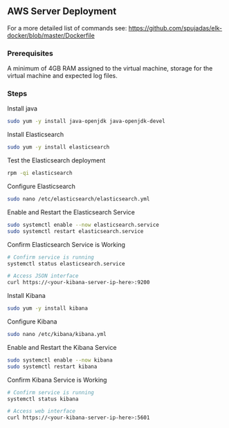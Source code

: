 ## AWS Server Deployment

For a more detailed list of commands see:
https://github.com/spujadas/elk-docker/blob/master/Dockerfile

### Prerequisites

A minimum of 4GB RAM assigned to the virtual machine, storage for the virtual machine and expected log files.

### Steps

Install java

```sh
sudo yum -y install java-openjdk java-openjdk-devel
```

Install Elasticsearch

```sh
sudo yum -y install elasticsearch
```

Test the Elasticsearch deployment

```sh
rpm -qi elasticsearch
```

Configure Elasticsearch

```sh
sudo nano /etc/elasticsearch/elasticsearch.yml
```

Enable and Restart the Elasticsearch Service

```sh
sudo systemctl enable --now elasticsearch.service
sudo systemctl restart elasticsearch.service
```

Confirm Elasticsearch Service is Working

```sh
# Confirm service is running
systemctl status elasticsearch.service

# Access JSON interface
curl https://<your-kibana-server-ip-here>:9200
```

Install Kibana

```sh
sudo yum -y install kibana
```

Configure Kibana

```sh
sudo nano /etc/kibana/kibana.yml
```

Enable and Restart the Kibana Service

```sh
sudo systemctl enable --now kibana
sudo systemctl restart kibana
```

Confirm Kibana Service is Working

```sh
# Confirm service is running
systemctl status kibana

# Access web interface
curl https://<your-kibana-server-ip-here>:5601
```
